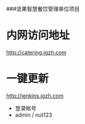 ###坚果智慧餐饮管理单位项目
# 内网访问地址
http://catering.jgzh.com

# 一键更新
http://jenkins.jgzh.com
- 登录帐号
- admin / nut123